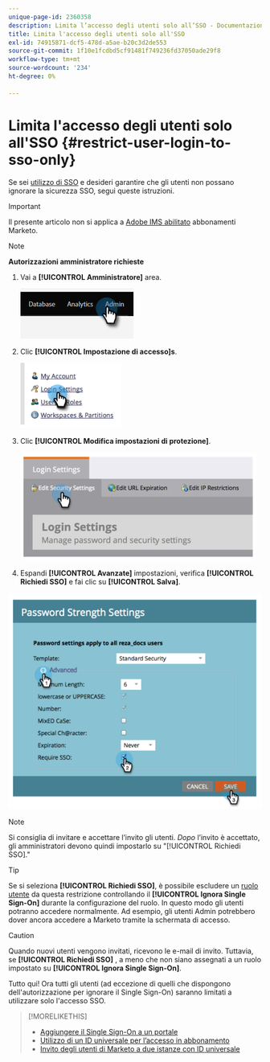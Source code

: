 ```yaml
---
unique-page-id: 2360358
description: Limita l’accesso degli utenti solo all’SSO - Documentazione di Marketo - Documentazione del prodotto
title: Limita l'accesso degli utenti solo all'SSO
exl-id: 74915871-dcf5-478d-a5ae-b20c3d2de553
source-git-commit: 1f10e1fcdbd5cf91481f749236fd37050ade29f8
workflow-type: tm+mt
source-wordcount: '234'
ht-degree: 0%

---
```


# Limita l&#39;accesso degli utenti solo all&#39;SSO {#restrict-user-login-to-sso-only}

Se sei [utilizzo di SSO](/help/marketo/product-docs/administration/additional-integrations/add-single-sign-on-to-a-portal.md) e desideri garantire che gli utenti non possano ignorare la sicurezza SSO, segui queste istruzioni.

>[!IMPORTANT]
>
>Il presente articolo non si applica a [Adobe IMS abilitato](/help/marketo/product-docs/administration/marketo-with-adobe-identity/adobe-identity-management-overview.md) abbonamenti Marketo.

>[!NOTE]
>
>**Autorizzazioni amministratore richieste**

1. Vai a **[!UICONTROL Amministratore]** area.

   ![](assets/restrict-user-login-to-sso-only-1.png)

1. Clic **[!UICONTROL Impostazione di accesso]s**.

   ![](assets/restrict-user-login-to-sso-only-2.png)

1. Clic **[!UICONTROL Modifica impostazioni di protezione]**.

   ![](assets/restrict-user-login-to-sso-only-3.png)

1. Espandi **[!UICONTROL Avanzate]** impostazioni, verifica **[!UICONTROL Richiedi SSO]** e fai clic su **[!UICONTROL Salva]**.

![](assets/restrict-user-login-to-sso-only-4.png)

>[!NOTE]
>
>Si consiglia di invitare e accettare l’invito gli utenti. _Dopo_ l’invito è accettato, gli amministratori devono quindi impostarlo su &quot;[!UICONTROL Richiedi SSO].&quot;

>[!TIP]
>
>Se si seleziona **[!UICONTROL Richiedi SSO]**, è possibile escludere un [ruolo utente](/help/marketo/product-docs/administration/users-and-roles/create-delete-edit-and-change-a-user-role.md) da questa restrizione controllando il **[!UICONTROL Ignora Single Sign-On]** durante la configurazione del ruolo. In questo modo gli utenti potranno accedere normalmente. Ad esempio, gli utenti Admin potrebbero dover ancora accedere a Marketo tramite la schermata di accesso.

>[!CAUTION]
>
>Quando nuovi utenti vengono invitati, ricevono le e-mail di invito. Tuttavia, se **[!UICONTROL Richiedi SSO]** , a meno che non siano assegnati a un ruolo impostato su **[!UICONTROL Ignora Single Sign-On]**.

Tutto qui! Ora tutti gli utenti (ad eccezione di quelli che dispongono dell&#39;autorizzazione per ignorare il Single Sign-On) saranno limitati a utilizzare solo l&#39;accesso SSO.

>[!MORELIKETHIS]
>
>* [Aggiungere il Single Sign-On a un portale](/help/marketo/product-docs/administration/additional-integrations/add-single-sign-on-to-a-portal.md)
>* [Utilizzo di un ID universale per l’accesso in abbonamento](/help/marketo/product-docs/administration/settings/using-a-universal-id-for-subscription-login.md)
>* [Invito degli utenti di Marketo a due istanze con ID universale](https://nation.marketo.com/t5/Knowledgebase/Inviting-Marketo-Users-to-Two-Instances-with-Universal-ID-UID/ta-p/251122)

